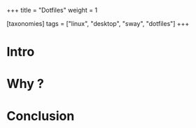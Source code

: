 +++
title = "Dotfiles"
weight = 1

[taxonomies]
tags = ["linux", "desktop", "sway", "dotfiles"]
+++

# Intro 

# Why ?

# Conclusion